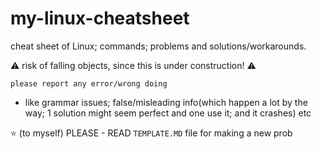 # my-linux-cheatsheet
cheat sheet of Linux; commands; problems and solutions/workarounds.

:warning: risk of falling objects, since this is under construction! :warning:


`please report any error/wrong doing`
- like grammar issues;  false/misleading info(which happen a lot by the way; 1 solution might seem perfect and one use it; and it crashes) etc


:star: (to myself)
PLEASE - READ `TEMPLATE.MD` file for making a new prob


